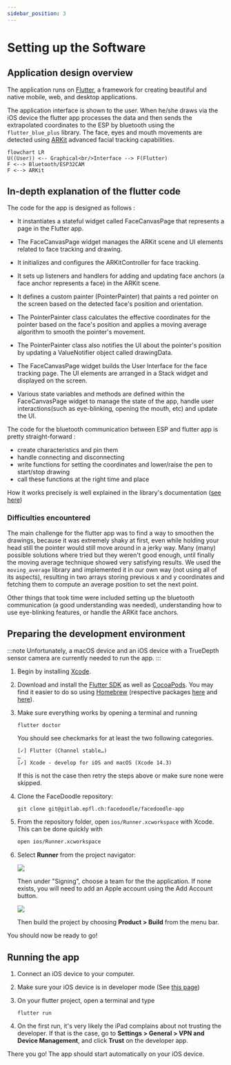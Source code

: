```yaml
---
sidebar_position: 3
---
```


# Setting up the Software

## Application design overview

The application runs on [Flutter](https://flutter.dev), a framework for creating beautiful and native mobile, web, and desktop applications.

The application interface is shown to the user. When he/she draws via the iOS device the flutter app processes the data and then sends the extrapolated coordinates to the ESP by bluetooth using the `flutter_blue_plus` library. The face, eyes and mouth movements are detected using [ARKit](https://developer.apple.com/augmented-reality/) advanced facial tracking capabilities.


```mermaid
flowchart LR
U((User)) <-- Graphical<br/>Interface --> F(Flutter) 
F <--> Bluetooth/ESP32CAM
F <--> ARKit
```

## In-depth explanation of the flutter code

The code for the app is designed as follows :
- It instantiates a stateful widget called FaceCanvasPage that represents a page in the Flutter app.

- The FaceCanvasPage widget manages the ARKit scene and UI elements related to face tracking and drawing.

- It initializes and configures the ARKitController for face tracking.

- It sets up listeners and handlers for adding and updating face anchors (a face anchor represents a face) in the ARKit scene.

- It defines a custom painter (PointerPainter) that paints a red pointer on the screen based on the detected face's position and orientation.

- The PointerPainter class calculates the effective coordinates for the pointer based on the face's position and applies a moving average algorithm to smooth the pointer's movement.

- The PointerPainter class also notifies the UI about the pointer's position by updating a ValueNotifier object called drawingData.

- The FaceCanvasPage widget builds the User Interface for the face tracking page. The UI elements are arranged in a Stack widget and displayed on the screen.
- Various state variables and methods are defined within the FaceCanvasPage widget to manage the state of the app, handle user interactions(such as eye-blinking, opening the mouth, etc) and update the UI.

The code for the bluetooth communication between ESP and flutter app is pretty straight-forward : 
- create characteristics and pin them
- handle connecting and disconnecting
- write functions for setting the coordinates and lower/raise the pen to start/stop drawing
- call these functions at the right time and place

How it works precisely is well explained in the library's documentation ([see here](https://pub.dev/packages/flutter_blue_plus))

### Difficulties encountered 
The main challenge for the flutter app was to find a way to smoothen the drawings, because it was extremely shaky at first, even while holding your head still the pointer would still move around in a jerky way. Many (many) possible solutions where tried but they weren't good enough, until finally the moving average technique showed very satisfying results. We used the `moving_average` library and implemented it in our own way (not using all of its aspects), resulting in two arrays storing previous x and y coordinates and fetching them to compute an average position to set the next point.

Other things that took time were included setting up the bluetooth communication (a good understanding was needed), understanding how to use eye-blinking features, or handle the ARKit face anchors.

## Preparing the development environment
:::note
Unfortunately, a macOS device and an iOS device with a TrueDepth sensor camera are currently needed to run the app.
:::

1. Begin by installing [Xcode](https://developer.apple.com/xcode).
2. Download and install the [Flutter SDK](https://docs.flutter.dev/get-started/install/macos) as well as [CocoaPods](https://cocoapods.org/). You may find it easier to do so using [Homebrew](https://brew.sh) (respective packages [here](https://formulae.brew.sh/cask/flutter#default) and [here](https://formulae.brew.sh/formula/cocoapods#default)).
3. Make sure everything works by opening a terminal and running
    ```bash
    flutter doctor
    ```
    You should see checkmarks for at least the two following categories.
    
    ```
    [✓] Flutter (Channel stable…)
    …
    [✓] Xcode - develop for iOS and macOS (Xcode 14.3)
    ```
    If this is not the case then retry the steps above or make sure none were skipped.
4. Clone the FaceDoodle repository:
    ```shell
    git clone git@gitlab.epfl.ch:facedoodle/facedoodle-app
    ```
    
5. From the repository folder, open `ios/Runner.xcworkspace` with Xcode. This can be done quickly with 
    ```bash
    open ios/Runner.xcworkspace
    ```
    
6. Select **Runner** from the project navigator:

    ![](https://hackmd.io/_uploads/SJmpDNBU3.png)
    
    Then under "Signing", choose a team for the the application. If none exists, you will need to add an Apple account using the Add Account button.
    
    ![](https://hackmd.io/_uploads/BkM_OVHI2.png)
    
    
    Then build the project by choosing **Product > Build** from the menu bar. 
    
You should now be ready to go!


## Running the app

1. Connect an iOS device to your computer.
2. Make sure your iOS device is in developer mode (See [this page](https://developer.apple.com/documentation/xcode/enabling-developer-mode-on-a-device))
3. On your flutter project, open a terminal and type 
    ``` 
    flutter run
    ````

4. On the first run, it's very likely the iPad complains about not trusting the developer. If that is the case, go to **Settings > General > VPN and Device Management**, and click **Trust** on the developer app.


There you go! The app should start automatically on your iOS device.
 